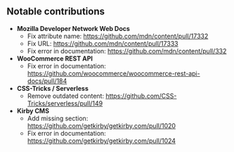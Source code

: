 ## Notable contributions

- **Mozilla Developer Network Web Docs**
  - Fix attribute name: https://github.com/mdn/content/pull/17332
  - Fix URL: https://github.com/mdn/content/pull/17333
  - Fix error in documentation: https://github.com/mdn/content/pull/332
- **WooCommerce REST API**
  - Fix error in documentation: https://github.com/woocommerce/woocommerce-rest-api-docs/pull/184
- **CSS-Tricks / Serverless**
  - Remove outdated content: https://github.com/CSS-Tricks/serverless/pull/149
- **Kirby CMS**
  - Add missing section: https://github.com/getkirby/getkirby.com/pull/1020
  - Fix error in documentation: https://github.com/getkirby/getkirby.com/pull/1024
